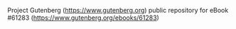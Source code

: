Project Gutenberg (https://www.gutenberg.org) public repository for eBook #61283 (https://www.gutenberg.org/ebooks/61283)

